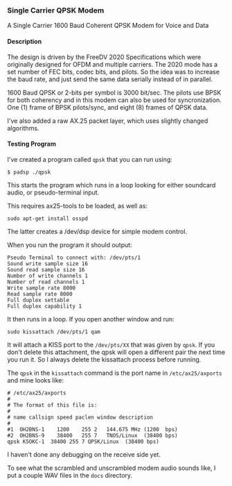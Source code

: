 ### Single Carrier QPSK Modem
A Single Carrier 1600 Baud Coherent QPSK Modem for Voice and Data

#### Description
The design is driven by the FreeDV 2020 Specifications which were originally designed for OFDM and multiple carriers. The 2020 mode has a set number of FEC bits, codec bits, and pilots. So the idea was to increase the baud rate, and just send the same data serially instead of in parallel.

1600 Baud QPSK or 2-bits per symbol is 3000 bit/sec. The pilots use BPSK for both coherency and in this modem can also be used for syncronization. One (1) frame of BPSK pilots/sync, and eight (8) frames of QPSK data.

I've also added a raw AX.25 packet layer, which uses slightly changed algorithms.

#### Testing Program
I've created a program called ```qpsk``` that you can run using:
```
$ padsp ./qpsk
```
This starts the program which runs in a loop looking for either soundcard audio, or pseudo-terminal input.

This requires ax25-tools to be loaded, as well as:
```
sudo apt-get install osspd
```
The latter creates a /dev/dsp device for simple modem control.

When you run the program it should output:
```
Pseudo Terminal to connect with: /dev/pts/1
Sound write sample size 16
Sound read sample size 16
Number of write channels 1
Number of read channels 1
Write sample rate 8000
Read sample rate 8000
Full duplex settable
Full duplex capability 1
```
It then runs in a loop. If you open another window and run:
```
sudo kissattach /dev/pts/1 qam
```
It will attach a KISS port to the ```/dev/pts/XX``` that was given by ```qpsk```. If you don't delete this attachment, the qpsk will open a different pair the next time you run it. So I always delete the kissattach process before running.

The ```qpsk``` in the ```kissattach``` command is the port name in ```/etc/ax25/axports``` and mine looks like:
```
# /etc/ax25/axports
#
# The format of this file is:
#
# name callsign speed paclen window description
#
#1	OH2BNS-1	1200	255	2	144.675 MHz (1200  bps)
#2	OH2BNS-9	38400	255	7	TNOS/Linux  (38400 bps)
qpsk K5OKC-1  38400 255 7 QPSK/Linux  (38400 bps)
```
I haven't done any debugging on the receive side yet.

To see what the scrambled and unscrambled modem audio sounds like, I put a couple WAV files in the ```docs``` directory.


